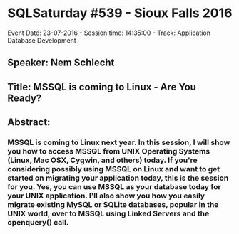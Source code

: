 # SQLSaturday #539 - Sioux Falls 2016
Event Date: 23-07-2016 - Session time: 14:35:00 - Track: Application  Database Development
## Speaker: Nem Schlecht
## Title: MSSQL is coming to Linux - Are You Ready?
## Abstract:
### MSSQL is coming to Linux next year.  In this session, I will show you how to access MSSQL from UNIX Operating Systems (Linux, Mac OSX, Cygwin, and others) today.  If you're considering possibly using MSSQL on Linux and want to get started on migrating your application today, this is the session for you.  Yes, you can use MSSQL as your database today for your UNIX application.  I'll also show you how you easily migrate existing MySQL or SQLite databases, popular in the UNIX world, over to MSSQL using Linked Servers and the openquery() call.

